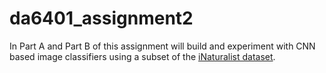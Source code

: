 # da6401_assignment2
In Part A and Part B of this assignment will build and experiment with CNN based image classifiers using a subset of the [iNaturalist dataset](https://storage.googleapis.com/wandb_datasets/nature_12K.zip).
